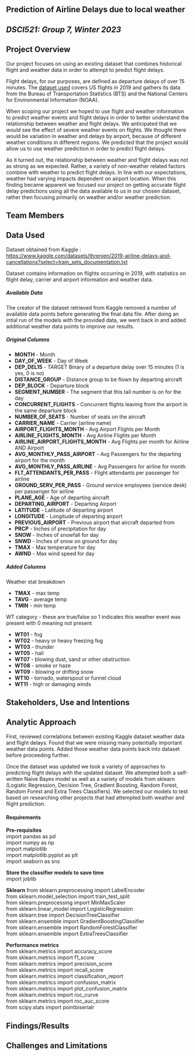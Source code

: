 ## Prediction of Airline Delays due to local weather
## _DSCI521: Group 7, Winter 2023_

## Project Overview

Our project focuses on using an existing dataset that combines historical flight and weather data in order to attempt to predict flight delays. 

Flight delays, for our purposes, are defined as departure delays of over 15 minutes. The [dataset used](https://www.kaggle.com/datasets/threnjen/2019-airline-delays-and-cancellations?select=train_sets_documentation.txt) covers US flights in 2019 and gathers its data from the Bureau of Transportation Statistics (BTS) and the National Centers for Environmental Information (NOAA).

When scoping our project we hoped to use flight and weather information to predict weather events and flight delays in order to better understand the relationship between weather and flight delays. We anticipated that we would see the effect of severe weather events on flights. We thought there would be variation in weather and delays by airport, because of different weather conditions in different regions. We predicted that the project would allow us to use weather prediction in order to predict flight delays.

As it turned out, the relationship between weather and flight delays was not as strong as we expected. Rather, a variety of non-weather related factors combine with weather to predict flight delays. In line with our expectations, weather had varying impacts dependent on airport location. When this finding became apparent we focused our project on getting accurate flight delay predictions using all the data available to us in our chosen dataset, rather then focusing primarily on weather and/or weather prediction.

## Team Members


## Data Used
Dataset obtained from Kaggle : https://www.kaggle.com/datasets/threnjen/2019-airline-delays-and-cancellations?select=train_sets_documentation.txt

Dataset contains information on flights occurring in 2019, with statistics on flight delay, carrier and airport information and weather data.

##### Available Data

The creator of the dataset retrieved from Kaggle removed a number of available data points before generating the final data file. After doing an intial run of the models with the provided data, we went back in and added additional weather data points to improve our results.

##### Original Columns

- **MONTH** - Month
- **DAY_OF_WEEK** - Day of Week
- **DEP_DEL15** - TARGET Binary of a departure delay over 15 minutes (1 is yes, 0 is no)
- **DISTANCE_GROUP** - Distance group to be flown by departing aircraft
- **DEP_BLOCK** - Departure block
- **SEGMENT_NUMBER** - The segment that this tail number is on for the day
- **CONCURRENT_FLIGHTS** - Concurrent flights leaving from the airport in the same departure block
- **NUMBER_OF_SEATS** - Number of seats on the aircraft
- **CARRIER_NAME** - Carrier (airline name)
- **AIRPORT_FLIGHTS_MONTH** - Avg Airport Flights per Month
- **AIRLINE_FLIGHTS_MONTH** - Avg Airline Flights per Month
- **AIRLINE_AIRPORT_FLIGHTS_MONTH** - Avg Flights per month for Airline AND Airport
- **AVG_MONTHLY_PASS_AIRPORT** - Avg Passengers for the departing airport for the month
- **AVG_MONTHLY_PASS_AIRLINE** - Avg Passengers for airline for month
- **FLT_ATTENDANTS_PER_PASS** - Flight attendants per passenger for airline
- **GROUND_SERV_PER_PASS** - Ground service employees (service desk) per passenger for airline
- **PLANE_AGE** - Age of departing aircraft
- **DEPARTING_AIRPORT** - Departing Airport
- **LATITUDE** - Latitude of departing airport
- **LONGITUDE** - Longitude of departing airport
- **PREVIOUS_AIRPORT** - Previous airport that aircraft departed from
- **PRCP** - Inches of precipitation for day
- **SNOW** - Inches of snowfall for day
- **SNWD** - Inches of snow on ground for day
- **TMAX** - Max temperature for day
- **AWND** - Max wind speed for day

##### Added Columns

Weather stat breakdown

- **TMAX** - max temp
- **TAVG** - average temp
- **TMIN** - min temp

WT category - these are true/false so 1 indicates this weather event was present with 0 meaning not present

- **WT01** - fog
- **WT02** - heavy or heavy freezing fog
- **WT03** - thunder
- **WT05** - hail
- **WT07** - blowing dust, sand or other obstruction
- **WT08** - smoke or haze
- **WT09** - blowing or drifting snow
- **WT10** - tornado, waterspout or funnel cloud
- **WT11** - high or damaging winds

## Stakeholders, Use and Intentions

## Analytic Approach

First, reviewed correlations between existing Kaggle dataset weather data and flight delays. Found that we were missing many potentially important weather data points. Added those weather data points back into dataset before proceeding further. 

Once the dataset was updated we took a variety of approaches to predicting flight delays with the updated dataset. We attempted both a self-written Naive Bayes model as well as a variety of models from sklearn (Logistic Regression, Decision Tree, Gradient Boosting, Random Forest, Random Forest and Extra Trees Classifiers). We selected our models to test based on researching other projects that had attempted both weather and flight prediction.

#### **Requirements**

**Pre-requisites**<br> 
import pandas as pd<br> 
import numpy as np<br> 
import matplotlib<br> 
import matplotlib.pyplot as plt<br> 
import seaborn as sns<br> 

**Store the classifier models to save time**<br> 
import joblib<br> 

**Sklearn**
from sklearn.preprocessing import LabelEncoder<br> 
from sklearn.model_selection import train_test_split<br> 
from sklearn.preprocessing import MinMaxScaler<br> 
from sklearn.linear_model import LogisticRegression<br> 
from sklearn.tree import DecisionTreeClassifier<br> 
from sklearn.ensemble import GradientBoostingClassifier<br> 
from sklearn.ensemble import RandomForestClassifier<br> 
from sklearn.ensemble import ExtraTreesClassifier<br> 

**Performance metrics**<br> 
from sklearn.metrics import accuracy_score<br> 
from sklearn.metrics import f1_score<br> 
from sklearn.metrics import precision_score<br> 
from sklearn.metrics import recall_score<br> 
from sklearn.metrics import classification_report<br> 
from sklearn.metrics import confusion_matrix<br> 
from sklearn.metrics import plot_confusion_matrix<br> 
from sklearn.metrics import roc_curve<br> 
from sklearn.metrics import roc_auc_score<br> 
from scipy.stats import pointbiserialr<br> 


## Findings/Results

## Challenges and Limitations

